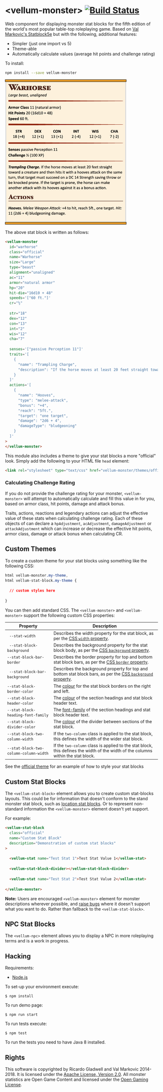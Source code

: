 # &lt;vellum-monster&gt; [![Build Status](https://travis-ci.org/grislyeye/vellum-monster.svg?branch=master)](https://travis-ci.org/grislyeye/vellum-monster) 

Web component for displaying monster stat blocks for the fifth edition of the world's most popular table-top roleplaying game. Based on [Val Markovic's Statblock5e](https://valloric.github.io/statblock5e/) but with the following, additional features:

  * Simpler (just one import vs 5)
  * Theme-able
  * Automatically calculate values (average hit points and challenge rating)

To install:

```sh
npm install --save vellum-monster
```

![Simple Screenshot](demo/warhorse-screenshot.png)

The above stat block is written as follows:

```html
<vellum-monster
  id="warhorse"
  class="official"
  name="Warhorse"
  size="Large"
  type="beast"
  alignment="unaligned"
  ac="11"
  armor="natural armor"
  hp="20"
  hit-die="16d10 + 48"
  speeds='["60 ft."]'
  cr="½"

  str="18"
  dex="12"
  con="13"
  int="2"
  wis="12"
  cha="7"

  senses='["passive Perception 11"]'
  traits='[
    {
      "name": "Trampling Charge",
      "description": "If the horse moves at least 20 feet straight toward a creature and then hits it with a hooves attack on the same turn, that target must succeed on a DC 14 Strength saving throw or be knocked prone. If the target is prone, the horse can make another attack with its hooves against it as a bonus action."
    }
  ]'
  actions='[
    {
      "name": "Hooves",
      "type": "melee-attack",
      "bonus": "+4",
      "reach": "5ft.",
      "target": "one target",
      "damage": "2d6 + 4",
      "damageType": "bludgeoning"
    }
  ]'
>
</vellum-monster>
```

This module also includes a theme to give your stat blocks a more "official" look. Simply add the following to your HTML file `head` element:

```html
<link rel="stylesheet" type="text/css" href="vellum-monster/themes/official/style.css">
```

### Calculating Challenge Rating

If you do not provide the challenge rating for your monster, `<vellum-monster>` will attempt to automatically calculate and fill this value in for you, based on armor class, hit points, damage and attack bonus.

Traits, actions, reactions and legendary actions can adjust the effective value of these stats when calculating challenge rating. Each of these objects of can declare a `hpAdjustment`, `acAdjustment`, `damageAdjustment` or `attackAdjustment` which can increase or decrease the effective hit points, armor class, damage or attack bonus when calculating CR.

## Custom Themes

To create a custom theme for your stat blocks using something like the following CSS:

```css
html vellum-monster.my-theme,
html vellum-stat-block.my-theme {

  // custom styles here

}
```

You can then add standard CSS. The `<vellum-monster>` and `<vellum-monster>` support the following custom CSS properties:

| Property                               | Description
| -------------------------------------- | ---
| ` --stat-width`                        | Describes the width property for the stat block, as per the [CSS `width` property](https://developer.mozilla.org/en/docs/Web/CSS/width).
| ` --stat-block-background`             | Describes the background property for the stat block body, as per the [CSS `background` property](https://developer.mozilla.org/en/docs/Web/CSS/background).
| `--stat-block-bar-border`              | Describes the border property for top and bottom stat block bars, as per the [CSS `border` property](https://developer.mozilla.org/en/docs/Web/CSS/border).
| ` --stat-block-bar-background`         | Describes the background property for top and bottom stat block bars, as per the [CSS `background` property](https://developer.mozilla.org/en/docs/Web/CSS/background).
| `--stat-block-border-color`            | The [colour](https://developer.mozilla.org/en-US/docs/Web/CSS/color) for the stat block borders on the right and left.
| `--stat-block-header-color`            | The [colour](https://developer.mozilla.org/en-US/docs/Web/CSS/color) of the section headings and stat block header text.
| `--stat-block-heading-font-family`     | The [font-family](https://developer.mozilla.org/en-US/docs/Web/CSS/font-family) of the section headings and stat block header text.
| `--stat-block-divider-color`           | The [colour](https://developer.mozilla.org/en-US/docs/Web/CSS/color) of the divider between sections of the stat block.
| `--stat-block-two-column-width`        | If the `two-column` class is applied to the stat block, this defines the width of the wider stat block.
| `--stat-block-two-column-column-width` | If the `two-column` class is applied to the stat block, this defines the width of the width of the columns within the stat block.

See the [official theme](https://github.com/grislyeye/vellum-monster/blob/master/themes/official/style.css) for an example of how to style your stat blocks

## Custom Stat Blocks

The `<vellum-stat-block>` element allows you to create custom stat-blocks layouts. This could be for information that doesn't conform to the stand monster stat block, such as [location stat blocks](https://imgur.com/a/aIVfv). Or to represent non-standard information the `<vellum-monster>` element doesn't yet support.

For example:

```html
<vellum-stat-block
  class="official"
  name="Custom Stat Block"
  description="Demonstration of custom stat blocks"
>

  <vellum-stat name="Test Stat 1">Test Stat Value 1</vellum-stat>

  <vellum-stat-block-divider></vellum-stat-block-divider>

  <vellum-stat name="Test Stat 2">Test Stat Value 2</vellum-stat>

</vellum-monster>
```

**Note:** Users are encouraged `<vellum-monster>` element for monster descriptions wherever possible, and [raise bugs](https://github.com/grislyeye/vellum-stat-block/issues/new) where it doesn't support what you want to do. Rather than fallback to the `<vellum-stat-block>`.

## NPC Stat Blocks

The `<vellum-npc>` element allows you to display a NPC in more roleplaying terms and is a work in progress.

## Hacking

Requirements:

  * [Node.js](http://nodejs.org/)

To set-up your environment execute:

    $ npm install

To run demo page:

    $ npm run start

To run tests execute:

    $ npm test

To run the tests you need to have Java 8 installed.

## Rights

This software is copyrighted by Ricardo Gladwell and Val Markovic 2014-2018. It is licensed under the [Apache License, Version 2.0](LICENSE.txt). All monster statistics are Open Game Content and licensed under the [Open Gaming License](OGL.txt).
